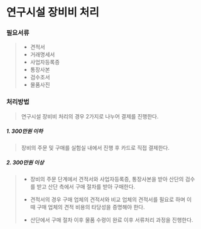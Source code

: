 # 연구시설 장비비 처리

### 필요서류
> + 견적서
> + 거래명세서
> + 사업자등록증
> + 통장사본
> + 검수조서
> + 물품사진

### 처리방법
> 연구시설 장비비 처리의 경우 2가지로 나누어 결제를 진행한다.


##### 1. 300만원 이하

> 장비의 주문 및 구매를 실험실 내에서 진행 후 카드로 직접 결제한다.

##### 2. 300만원 이상

> + 장비의 주문 단계에서 견적서와 사업자등록증, 통장사본을 받아 산단의 검수를 받고 산단 측에서 구매 절차를 받아 구매한다.
>
> + 견적서의 경우 구매 업체의 견적서와 비교 업체의 견적서를 필요로 하며 이 때 구매 업체의 견적 비용의 타당성을 증명해야 한다.
>
> + 산단에서 구매 절차 이후 물품 수령이 완료 이후 서류처리 과정을 진행한다.
